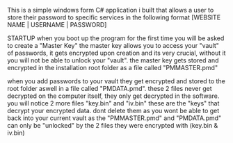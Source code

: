 This is a simple windows form C# application i built that allows a user to store their password to specific services in the following format [WEBSITE NAME | USERNAME | PASSWORD] 

STARTUP
when you boot up the program for the first time you will be asked to create a "Master Key" the master key allows you to access your "vault" of passwords, it gets encrypted upon creation
and its very crucial, without it you will not be able to unlock your "vault". the master key gets stored and encrypted in the installation root folder as a file called "PMMASTER.pmd"

when you add passwords to your vault they get encrypted and stored to the root folder aswell in a file called "PMDATA.pmd". these 2 files never get decrypted on the computer itself, they 
only get decrypted in the software. you will notice 2 more files "key.bin" and "iv.bin" these are the "keys" that decrypt your encrypted data. dont delete them as you wont be able to get
back into your current vault as the "PMMASTER.pmd" and "PMDATA.pmd" can only be "unlocked" by the 2 files they were encrypted with (key.bin & iv.bin)
